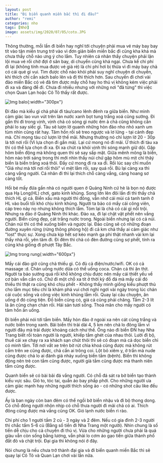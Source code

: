 ```yaml
---
layout: post
title: "Đi biển quanh miền bắc thì đi đâu?"
author: "remi"
categories: nho
tags: [Nhớ]
image: assets/img/2020/07/05/coto.JPG
---
```


Thông thường, mỗi lần đi biển hay nghĩ tới chuyện phải mua vé máy bay bay tít vào tận miền trung trở vào vì đơn giản biển miền bắc đi cũng kha khá mà chưa thấy chỗ nào ưng ý cho lắm. Tuy nhiên cá nhân thấy chuyện phải lặn lội mua vé rồi chờ đợi ở sân bay, di chuyển cũng khá ngại. Chưa kể chi phí đi lại (không tính mua được vé giá rẻ) là chi phí hơi bị thừa vì đi máy bay chả có cái qué gì vui. Tìm được chỗ nào khỏi phải suy nghĩ chuyện di chuyển, khi thích chỉ cần xách balo lên và đi thì thích hơn. Sau chuyến đi chơi vài đảo miền Bắc có vẻ đã tìm được mấy chỗ hay ho thú vị không kém việc phải đi xa và đáng để đi. Chưa đi nhiều nhưng với những nơi "đã từng" thì việc chọn Quan Lạn hoặc Cô Tô thấy rất được.

![Img balo]( {{site.url}}/assets/img/2020/07/05/IMG_2466.JPG){:width="300px"}

Đi đảo mà kiểu gì chả phải đi tàu/cano lênh đênh ra giữa biển. Như mình cảm giác lao vun vút trên làn nước xanh bọt tung trắng xoá cũng sướng. Đi gần thì đi trong vịnh, vịnh chả có sóng gì nước êm ả chả cũng không cần phải lo say siếc gì. Tàu sẽ lượn lờ quanh những hòn đảo nho nhỏ xanh um tùm nhìn cũng rất hay. Tâm hồn rồi sẽ treo ngược và lơ lửng - tại cảnh đẹp mà. Chỉ mong tàu cứ lượn lờ thế mãi. Nhưng thường nó chỉ lượn lờ 20 - 30p là tới nơi rồi (Vì lựa chọn đi gần mà). Lại cứ mong nó đi mãi. Ừ thích đi tàu xa thì có thể lựa chọn đi xa. Đi xa chút ra khỏi vịnh thì sóng mạnh giữ dội. Gặp hôm biển động mà không quen thì sẽ say sấp mặt. Giữa mênh mông là biển, hôm nào trời sáng trong thì mới nhìn thấy núi chứ gặp hôm mù mịt chỉ thâý biển là biển trắng xoá thôi. Đấy cứ mong đi ra xa đi. Rồi lúc say chỉ muốn "Giá như mà tới nơi rồi thôi" vì mệt lắm rồi, say quá rồi. Bù lại càng xa thì càng vắng người. Cá nhân đi thì lại thích chỗ càng vắng, càng hoang sơ càng tốt.

Hồi bé mấy đứa gần nhà có người quen ở Quảng Ninh cứ hè là bọn nó được qua Hạ Long(HL) chơi, gato kinh khủng. Song lớn lên đôi lần đi thì thấy chả thích HL gì cả. Biển xấu mà người thì đông, vẫn nhớ cái mùi cá tanh tanh ở HL vào buổi tối khó chịu kinh khủng. Người ta bảo có mấy cái công viên, cáp treo này nọ nhưng không thích lắm. Tóm lại là chả có cái gì nổi trội. Nhưng ra đảo ở Quảng Ninh thì khác. Đảo xa, đi lại chật vật phết nên vắng người. Biển cũng đẹp, cát trắng nước trong. Ngoài biển nhưng lại có cả núi. Chán núi thì có thể xuống biển và ngược lại. Đảo cũng sẽ có những đoạn đường xuyên rừng (rừng thông phòng hộ) đi cả km chả thấy ai cảm giác như "lost" thực sự. Xong chưa kịp hết sợ kéo mạnh ga phi thật nhanh vài km lại thấy nhà rồi, yên tâm đi. Đi đêm thì chả có đèn đường cũng sợ phết, tính ra cũng khá giống đi phượt Tây Bắc.

![Img trong rung]( {{site.url}}/assets/img/2020/07/05/IMG_2493.JPG){:width="600px"}

Mấy cái đảo giờ cũng chả thiếu gì. Có đủ cả điện/nước/wifi. OK có cả massage :d. Chán uống nước dừa có thể uống coca. Chán cá thì ăn thịt. Người ta bảo sướng quá rồi khổ không chịu được nên mấy cái thiết yếu về cơ bản vẫn cần có. Chứ đi một chỗ xa tít ở thời kỳ đồ đá mà mấy cái đó thiếu thì thật ra cũng khó chịu phết - Không thấy mình giống kiểu phượt thủ cho lắm mục tiêu chỉ là khám phá vui chơi nghỉ ngơi vài ngày trong lúc chán cái cuộc sống và công việc kinh khủng lắm rồi. Quay lại câu chuyện, ăn uống ở đó cũng tiện. Đồ biển cũng có, giá cả cũng phải chăng. Tầm 2-3 lít là ăn cũng chan chán rồi. Hải sản tươi sống. Thoả mãn cho mấy người có tâm hồn ăn uống.

Đi biển phải nói tới tắm biển. Mấy hòn đảo ở ngoài xa nên cát cũng trắng và nước biển trong xanh. Bãi biển thì trải dài 4, 5 km nên chả lo đông lắm vì người đâu mà trải được khoảng cách như thế. Ông nào đi biển ĐN hay Nha Trang biết rồi toàn người là người, khiếp tắm ghét của nhau thôi. Lười đi bộ, thuê cái xe chạy ra xa khách sạn chút thôi thì sẽ có đoạn mà cả dọc biển chỉ có mình tắm. Tới nơi vất xe trên bờ rút chìa khoá cũng được mà không rút cắm trên xe cũng được, chả cần ai trông coi. Lột bỏ xiêm y, ở trần mà nude cũng được chả lo ai đánh giá nhảy xuống biển tắm (bệnh). Biển thì không động nên trẻ con tắm cũng được, người già tắm cũng được mà thanh niên tắm cũng được.

Quanh biển sẽ có bài bãi đá vắng người. Có chỗ đá sát ra bờ biển tạo thành kiểu vực sâu. Gió to, tóc tai, quần áo bay phấp phới. Cho những người ưa cảm giác mạnh hay những người thích sống ảo - có những shot câu like đều được.

Ấy là ban ngày còn ban đêm có thể ngồi bờ biển nhậu và đi bộ thong dong. Có chỗ đông người nhộn nhịp có chỗ thưa người đi mãi chả có ai. Thích đông cũng được mà vắng cũng OK. Gió lạnh nước biển rì rào.

Chi phí cho 1 người tầm 2 củ - 3 ngày và 2 đêm. Nếu có gia đình 2-3 người thì chắc tầm 5-6 củ (Bằng số tiền đi Nha Trang một người). Nhìn chung là số tiền dễ chịu cho cả chuyến đi thú vị. Vừa cho những người chưa phải là quá giàu vẫn còn sống bằng lương, vẫn phải lo cơm áo gạo tiền giữa thành phố đắt đỏ và chật trội. Đại gia thì không nói ở đây.

Nói chung là nếu chưa trở thành đại gia và đi biển quanh miền Bắc thì sẽ quay lại Cô Tô và Quan Lạn chơi vài lần nữa.
